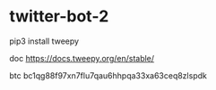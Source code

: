 # twitter-bot-2
pip3 install tweepy

doc
https://docs.tweepy.org/en/stable/

btc
bc1qg88f97xn7flu7qau6hhpqa33xa63ceq8zlspdk
